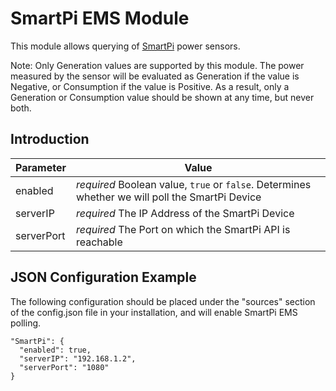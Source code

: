 # SmartPi EMS Module

This module allows querying of [SmartPi](https://www.enerserve.eu/en/smartpi.html) power sensors.

Note: Only Generation values are supported by this module. The power measured by the sensor will be evaluated as Generation if the value is Negative, or Consumption if the value is Positive. As a result, only a Generation or Consumption value should be shown at any time, but never both.

## Introduction

| **Parameter** | **Value** |
| ------------- | --------- |
| enabled       | *required* Boolean value, ```true``` or ```false```. Determines whether we will poll the SmartPi Device |
| serverIP      | *required* The IP Address of the SmartPi Device |
| serverPort    | *required* The Port on which the SmartPi API is reachable |

## JSON Configuration Example

The following configuration should be placed under the "sources" section of the config.json file in your installation, and will enable SmartPi EMS polling.

```
"SmartPi": {
  "enabled": true,
  "serverIP": "192.168.1.2",
  "serverPort": "1080"
}
```
